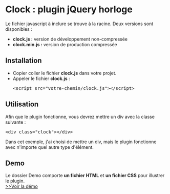 <h1>Clock : plugin jQuery horloge</h1>

<p>Le fichier javascript à inclure se trouve à la racine.
Deux versions sont disponibles :
<ul>
<li><b>clock.js :</b> version de développement non-compressée</li>
<li><b>clock.min.js :</b> version de production compressée</li>
</uL>
</p>

<h2>Installation</h2>

<ul>
  <li>Copier coller le fichier <b>clock.js</b> dans votre projet.</li>
  <li>Appeler le fichier <strong>clock.js</strong> : <pre>&lt;script src="votre-chemin/clock.js">&lt;/script></pre></li>
</ul>

<h2>Utilisation</h2>

<p>Afin que le plugin fonctionne, vous devrez mettre un div avec la classe suivante :</p>

<pre>
&lt;div class="clock">&lt;/div>
</pre>

<p>Dans cet exemple, j'ai choisi de mettre un div, mais le plugin fonctionne avec n'importe quel autre type d'élément.</p>

<h2>Demo</h2>

<p>Le dossier Demo comporte <strong>un fichier HTML</strong></strong> et <strong>un fichier CSS</strong> pour illustrer le plugin.<br><a target="_blank" href="https://jsfiddle.net/samantha_Mazzei_12/sat91sx9/">>>Voir la démo</a></p>




